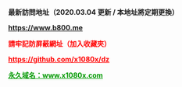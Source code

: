 <strong>
<p>最新訪問地址（2020.03.04 更新 / 本地址將定期更換）</p>
<p><a href="https://www.b800.me" target="_blank">https://www.b800.me</a></p>
<p style="color:#FF0000"> 請牢記防屏蔽網址（加入收藏夾）</p>
<p><a href="https://github.com/x1080x/dz" target="_blank" style="color:#FF0000">https://github.com/x1080x/dz</a></p>
<p><a href="http://www.x1080x.com" target="_blank" style="color:#009900">永久域名：www.x1080x.com</a></p>
</strong>
